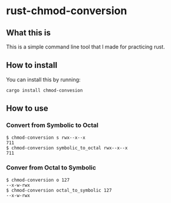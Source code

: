 # rust-chmod-conversion 

## What this is

This is a simple command line tool that I made for practicing rust.

## How to install 

You can install this by running:

```
cargo install chmod-convesion
```

## How to use 

### Convert from Symbolic to Octal 

```
$ chmod-conversion s rwx--x--x
711
$ chmod-conversion symbolic_to_octal rwx--x--x
711
```

### Conver from Octal to Symbolic

```
$ chmod-conversion o 127
--x-w-rwx
$ chmod-conversion octal_to_symbolic 127
--x-w-rwx
```